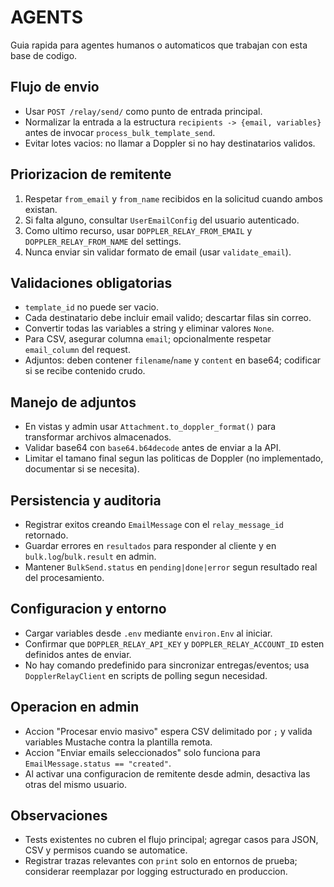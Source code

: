 # AGENTS

Guia rapida para agentes humanos o automaticos que trabajan con esta base de codigo.

## Flujo de envio
- Usar `POST /relay/send/` como punto de entrada principal.
- Normalizar la entrada a la estructura `recipients -> {email, variables}` antes de invocar `process_bulk_template_send`.
- Evitar lotes vacios: no llamar a Doppler si no hay destinatarios validos.

## Priorizacion de remitente
1. Respetar `from_email` y `from_name` recibidos en la solicitud cuando ambos existan.
2. Si falta alguno, consultar `UserEmailConfig` del usuario autenticado.
3. Como ultimo recurso, usar `DOPPLER_RELAY_FROM_EMAIL` y `DOPPLER_RELAY_FROM_NAME` del settings.
4. Nunca enviar sin validar formato de email (usar `validate_email`).

## Validaciones obligatorias
- `template_id` no puede ser vacio.
- Cada destinatario debe incluir email valido; descartar filas sin correo.
- Convertir todas las variables a string y eliminar valores `None`.
- Para CSV, asegurar columna `email`; opcionalmente respetar `email_column` del request.
- Adjuntos: deben contener `filename`/`name` y `content` en base64; codificar si se recibe contenido crudo.

## Manejo de adjuntos
- En vistas y admin usar `Attachment.to_doppler_format()` para transformar archivos almacenados.
- Validar base64 con `base64.b64decode` antes de enviar a la API.
- Limitar el tamano final segun las politicas de Doppler (no implementado, documentar si se necesita).

## Persistencia y auditoria
- Registrar exitos creando `EmailMessage` con el `relay_message_id` retornado.
- Guardar errores en `resultados` para responder al cliente y en `bulk.log`/`bulk.result` en admin.
- Mantener `BulkSend.status` en `pending|done|error` segun resultado real del procesamiento.

## Configuracion y entorno
- Cargar variables desde `.env` mediante `environ.Env` al iniciar.
- Confirmar que `DOPPLER_RELAY_API_KEY` y `DOPPLER_RELAY_ACCOUNT_ID` esten definidos antes de enviar.
- No hay comando predefinido para sincronizar entregas/eventos; usa `DopplerRelayClient` en scripts de polling segun necesidad.

## Operacion en admin
- Accion "Procesar envio masivo" espera CSV delimitado por `;` y valida variables Mustache contra la plantilla remota.
- Accion "Enviar emails seleccionados" solo funciona para `EmailMessage.status == "created"`.
- Al activar una configuracion de remitente desde admin, desactiva las otras del mismo usuario.

## Observaciones
- Tests existentes no cubren el flujo principal; agregar casos para JSON, CSV y permisos cuando se automatice.
- Registrar trazas relevantes con `print` solo en entornos de prueba; considerar reemplazar por logging estructurado en produccion.

